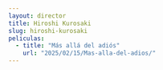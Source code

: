 ```yaml
---
layout: director
title: Hiroshi Kurosaki
slug: hiroshi-kurosaki
peliculas:
  - title: "Más allá del adiós"
    url: "2025/02/15/Mas-alla-del-adios/"
---
```

